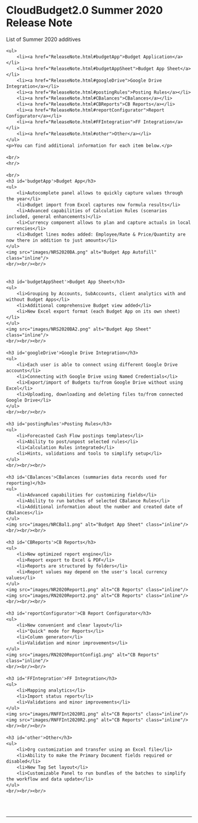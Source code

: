 <html>
<body>

<head>
    <meta charset="UTF-8">
    <title>CloudBudget2.0 Release Note</title>
</head>

<h1 id='pageTop'>CloudBudget2.0 Summer 2020 Release Note</h1>
<div>
    <p>List of Summer 2020 additives</p>

    <ul>
        <li><a href="ReleaseNote.html#budgetApp">Budget Application</a></li>
        <li><a href="ReleaseNote.html#budgetAppSheet">Budget App Sheet</a></li>
        <li><a href="ReleaseNote.html#googleDrive">Google Drive Integration</a></li>
        <li><a href="ReleaseNote.html#postingRules">Posting Rules</a></li>
        <li><a href="ReleaseNote.html#CBalances">CBalances</a></li>
        <li><a href="ReleaseNote.html#CBReports">CB Reports</a></li>
        <li><a href="ReleaseNote.html#reportConfigurator">Report Configurator</a></li>
        <li><a href="ReleaseNote.html#FFIntegration">FF Integration</a></li>
        <li><a href="ReleaseNote.html#other">Other</a></li>
    </ul>
    <p>You can find additional information for each item below.</p>

    <br/>
    <hr/>

    <br/>
    <h3 id='budgetApp'>Budget App</h3>
    <ul>
        <li>Autocomplete panel allows to quickly capture values through the year</li>
        <li>Budget import from Excel captures now formula results</li>
        <li>Advanced capabilities of Calculation Rules (scenarios included, general enhancements)</li>
        <li>Currency component allows to plan and capture actuals in local currencies</li>
        <li>Budget lines modes added: Employee/Rate & Price/Quantity are now there in addition to just amounts</li>
    </ul>
    <img src="images/NRS2020BA.png" alt="Budget App Autofill" class="inline"/>
    <br/><br/><br/>


    <h3 id='budgetAppSheet'>Budget App Sheet</h3>
    <ul>
        <li>Grouping by Accounts, SubAccounts, client analytics with and without Budget Apps</li>
        <li>Additional comprehensive Budget view added</li>
        <li>New Excel export format (each Budget App on its own sheet)</li>
    </ul>
    <img src="images/NRS2020BA2.png" alt="Budget App Sheet" class="inline"/>
    <br/><br/><br/>

    <h3 id='googleDrive'>Google Drive Integration</h3>
    <ul>
        <li>Each user is able to connect using different Google Drive accounts</li>
        <li>Connecting with Google Drive using Named Credentials</li>
        <li>Export/import of Budgets to/from Google Drive without using Excel</li>
        <li>Uploading, downloading and deleting files to/from connected Google Drive</li>
    </ul>
    <br/><br/><br/>

    <h3 id='postingRules'>Posting Rules</h3>
    <ul>
        <li>Forecasted Cash Flow postings templates</li>
        <li>Ability to post/unpost selected rules</li>
        <li>Calculation Rules integrated</li>
        <li>Hints, validations and tools to simplify setup</li>
    </ul>
    <br/><br/><br/>

    <h3 id='CBalances'>CBalances (summaries data records used for reporting)</h3>
    <ul>
        <li>Advanced capabilities for customizing fields</li>
        <li>Ability to run batches of selected CBalance Rules</li>
        <li>Additional information about the number and created date of CBalances</li>
    </ul>
    <img src="images/NRCBal1.png" alt="Budget App Sheet" class="inline"/>
    <br/><br/><br/>

    <h3 id='CBReports'>CB Reports</h3>
    <ul>
        <li>New optimized report engine</li>
        <li>Report export to Excel & PDF</li>
        <li>Reports are structured by folders</li>
        <li>Report values may depend on the user's local currency values</li>
    </ul>
    <img src="images/NR2020Report1.png" alt="CB Reports" class="inline"/>
    <img src="images/RN2020Report2.png" alt="CB Reports" class="inline"/>
    <br/><br/><br/>

    <h3 id='reportConfigurator'>CB Report Configurator</h3>
    <ul>
        <li>New convenient and clear layout</li>
        <li>"Quick" mode for Reports</li>
        <li>Column generator</li>
        <li>Validation and minor improvements</li>
    </ul>
    <img src="images/RN2020ReportConfig1.png" alt="CB Reports" class="inline"/>
    <br/><br/><br/>

    <h3 id='FFIntegration'>FF Integration</h3>
    <ul>
        <li>Mapping analytics</li>
        <li>Import status report</li>
        <li>Validations and minor improvements</li>
    </ul>
    <img src="images/RNFFInt2020R1.png" alt="CB Reports" class="inline"/>
    <img src="images/RNFFInt2020R2.png" alt="CB Reports" class="inline"/>
    <br/><br/><br/>

    <h3 id='other'>Other</h3>
    <ul>
        <li>Org customization and transfer using an Excel file</li>
        <li>Ability to make the Primary Document fields required or disabled</li>
        <li>New Tag Set layout</li>
        <li>Customizable Panel to run bundles of the batches to simplify the workflow and data update</li>
    </ul>
    <br/><br/><br/>

</div>
<br/>

<br/>
<hr/>
<!--<div>
    Navigate to:
    <p><a href="https://cloudbudgetinc.github.io/Docs/CBCore">CB Base Documentation</a></p>
</div>-->

<button onclick="topFunction()" id="myBtn" title="Go to top">Top</button>

<script>
    let mybutton = document.getElementById("myBtn");
    window.onscroll = function () {
        scrollFunction()
    };

    function scrollFunction() {
        mybutton.style.display = document.body.scrollTop > 20 || document.documentElement.scrollTop > 20 ? "block" : "none";
    }

    function topFunction() {
        document.body.scrollTop = 0;
        document.documentElement.scrollTop = 0;
    }
</script>

<style>
    #myBtn {
        display: none;
        position: fixed;
        bottom: 20px;
        right: 30px;
        z-index: 99;
        font-size: 18px;
        border: 1px solid #b5e853;
        outline: none;
        background-color: #171717;
        color: #b5e853;
        cursor: pointer;
        padding: 15px;
        border-radius: 4px;
    }

    #myBtn:hover {
        background-color: #181818;
    }
</style>


</body>
</html>